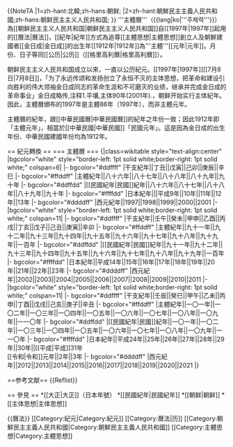 {{NoteTA
|1=zh-hant:北韓;zh-hans:朝鲜;
|2=zh-hant:朝鮮民主主義人民共和國;zh-hans:朝鲜民主主义人民共和国;
}}
'''主體曆'''（{{lang|ko|'''주체력'''}}）為[[朝鲜民主主义人民共和国|朝鲜民主主义人民共和国]]自[[1997年|1997年]]起用的[[曆法|曆法]]，[[紀年|紀年]]方式為追尊[[主體思想|主體思想]]創立人及朝鮮建國者[[金日成|金日成]]的出生年[[1912年|1912年]]為'''主體'''[[元年|元年]]。月份、日子等同[[公历|公历]]（[[格里高利曆|格里高利曆]]）。

朝鲜民主主义人民共和国成立以來，一直以公历紀元。[[1997年|1997年]][[7月8日|7月8日]]，「为了永远传颂和发扬创立了永恒不灭的主体思想，把革命和建设引向胜利的伟大领袖金日成同志的革命生涯和不可磨灭的业绩，继承并完成金日成的革命事业」<ref>金日成略传,注释1.平壤,主体90年(2001年).</ref>，朝鲜开始实行主体紀年。因此，主體曆頒布的1997年是主體86年（1997年），而非主體元年。

主體曆的紀年，跟[[中華民國曆|中華民國曆]]的紀年之年份一致；因此1912年即「主體元年」，相當於[[中華民國|中華民國]]「民國元年」。這是因為金日成的出生年份、中華民國建國年份均為1912年。

== 紀元轉換 ==
=== 主體曆 ===
{|class=wikitable style="text-align:center"
|bgcolor="white" style="border-left: 1pt solid white;border-right: 1pt solid white;" colspan=6|
|- bgcolor="#ddffff"
|干支紀年||丁丑||戊寅||己卯||庚辰||辛巳
|- bgcolor="#ffddff"
|主體紀年||八十六年||八十七年||八十八年||八十九年||九十年
|- bgcolor="#ddffdd"
|[[民國紀年|民國]]紀年||八十六年||八十七年||八十八年||八十九年||九十年
|- bgcolor="#ffffdd"
|日本紀年|||平成9年||10年||11年||12年||13年
|- bgcolor="#ddddff"
|西元紀年||1997||1998||1999||2000||2001
|-
|bgcolor="white" style="border-left: 1pt solid white;border-right: 1pt solid white;" colspan=11|
|- bgcolor="#ddffff"
|干支紀年||壬午||癸未||甲申||乙酉||丙戌||丁亥||戊子||己丑||庚寅||辛卯
|- bgcolor="#ffddff"
|主體紀年||九十一年||九十二年||九十三年||九十四年||九十五年||九十六年||九十七年||九十八年||九十九年||一百年
|- bgcolor="#ddffdd"
|[[民國紀年|民國]]紀年||九十一年||九十二年||九十三年||九十四年||九十五年||九十六年||九十七年||九十八年||九十九年||一百年
|- bgcolor="#ffffdd"
|日本紀年||平成14年||15年||16年||17年||18年||19年||20年||21年||22年||23年
|- bgcolor="#ddddff"
|西元紀年||2002||2003||2004||2005||2006||2007||2008||2009||2010||2011
|-
|bgcolor="white" style="border-left: 1pt solid white;border-right: 1pt solid white;" colspan=11|
|- bgcolor="#ddffff"
|干支紀年||壬辰||癸巳||甲午||乙未||丙申||丁酉||戊戌||己亥||庚子||辛丑
|- bgcolor="#ffddff"
|主體紀年||一〇一年||一〇二年||一〇三年||一〇四年||一〇五年||一〇六年||一〇七年||一〇八年||一〇九年||一一〇年
|- bgcolor="#ddffdd"
|[[民國紀年|民國]]紀年||一〇一年||一〇二年||一〇三年||一〇四年||一〇五年||一〇六年||一〇七年||一〇八年||一〇九年||一一〇年
|- bgcolor="#ffffdd"
|日本紀年||平成24年||25年||26年||27年||28年||29年||30年||[[平成|平成]]31年<br>[[令和|令和]]元年||2年||3年
|- bgcolor="#ddddff"
|西元紀年||2012||2013||2014||2015||2016||2017||2018||2019||2020||2021
|}

==参考文献==
{{Reflist}}

== 參見 ==
*[[大正|大正]]（日本年號）
*[[民國紀年|民國紀年]]
*[[朝鲜|朝鲜]]
*[[主体思想|主体思想]]

{{曆法}}
[[Category:紀元|Category:紀元]]
[[Category:曆法|历]]
[[Category:朝鮮民主主義人民共和國|Category:朝鮮民主主義人民共和國]]
[[Category:主體思想|Category:主體思想]]